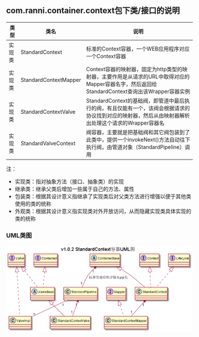 ## com.ranni.container.context包下类/接口的说明

|类型|类名|说明|
|---|---|---|
|实现类|StandardContext|标准的Context容器，一个WEB应用程序对应一个Context容器|
|实现类|StandardContextMapper|Context容器的映射器，固定为http类型的映射器，主要作用是从请求的URL中取得对应的Mapper容器名字，然后返回给StandardContext查询出该Wrapper容器实例|
|实现类|StandardContextValve|StandardContext的基础阀，即管道中最后执行的阀，有且仅能有一个，该阀会根据请求的协议找到对应的映射器，然后从由映射器解析出处理这个请求的Wrapper容器名|
|实现类|StandardValveContext|阀容器，主要就是把基础阀和其它阀包装到了此类中，提供一个invokeNext()方法自动往下执行阀，由管道对象（StandardPipeline）调用|
   
注：  
- 实现类：指对抽象方法（接口、抽象类）的实现
- 继承类：继承父类后增加一些属于自己的方法、属性
- 包装类：根据其设计意义指继承了实现类后对父类方法进行增强以便于其他类使用的类的统称
- 外观类：根据其设计意义指实现类对外开放访问，从而隐藏实现类具体实现的类的统称

### UML类图
![img](../../../../../../../uml/v1.0.2/context.png)